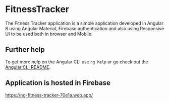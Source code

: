 # FitnessTracker

The Fitness Tracker application is a simple application developed in Angular 8 using Angular Material, Firebase authentication and also using Responsive UI to be used both in browser and Mobile.


## Further help

To get more help on the Angular CLI use `ng help` or go check out the [Angular CLI README](https://github.com/angular/angular-cli/blob/master/README.md).

## Application is hosted in Firebase

https://ng-fitness-tracker-70e1a.web.app/
